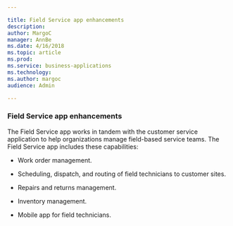 ```yaml
---

title: Field Service app enhancements
description: 
author: MargoC
manager: AnnBe
ms.date: 4/16/2018
ms.topic: article
ms.prod: 
ms.service: business-applications
ms.technology: 
ms.author: margoc
audience: Admin

---
```

### Field Service app enhancements



The Field Service app works in tandem with the customer service application to
help organizations manage field-based service teams. The Field Service app
includes these capabilities:

-   Work order management.

-   Scheduling, dispatch, and routing of field technicians to customer sites.

-   Repairs and returns management.

-   Inventory management.

-   Mobile app for field technicians.
